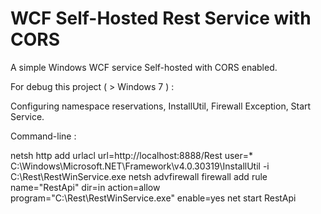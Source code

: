 # WCF Self-Hosted Rest Service with CORS

A simple Windows WCF service Self-hosted with CORS enabled. 

For debug this project ( > Windows 7 ) :

Configuring namespace reservations, InstallUtil, Firewall Exception, Start Service.

Command-line :

netsh http add urlacl url=http://localhost:8888/Rest user=*
C:\Windows\Microsoft.NET\Framework\v4.0.30319\InstallUtil -i C:\Rest\RestWinService.exe
netsh advfirewall firewall add rule name="RestApi" dir=in action=allow program="C:\Rest\RestWinService.exe" enable=yes
net start RestApi

